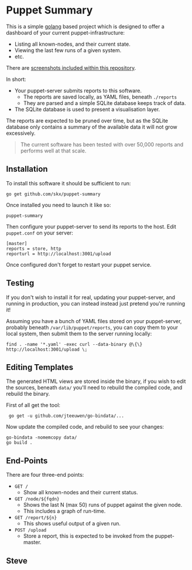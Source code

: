Puppet Summary
==============

This is a simple [golang](https://golang.org/) based project which is designed to offer a dashboard of your current puppet-infrastructure:

* Listing all known-nodes, and their current state.
* Viewing the last few runs of a given system.
* etc.

There are [screenshots included within this repository](screenshots/).

In short:

* Your puppet-server submits reports to this software.
    * The reports are saved locally, as YAML files, beneath `./reports`
    * They are parsed and a simple SQLite database keeps track of data.
* The SQLite database is used to present a visualisation layer.

The reports are expected to be pruned over time, but as the SQLite database
only contains a summary of the available data it will not grow excessively.

> The current software has been tested with over 50,000 reports and performs well at that scale.


## Installation

To install this software it should be sufficient to run:

    go get github.com/skx/puppet-summary

Once installed you need to launch it like so:

    puppet-summary

Then configure your puppet-server to send its reports to the host.
Edit `puppet.conf` on your server:

    [master]
    reports = store, http
    reporturl = http://localhost:3001/upload

Once configured don't forget to restart your puppet service.



## Testing

If you don't wish to install it for real, updating your puppet-server,
and running in production, you can instead instead just pretend you're
running it!

Assuming you have a bunch of YAML files stored on your puppet-server,
probably beneath `/var/lib/puppet/reports`, you can copy them to your
local system, then submit them to the server running locally:

    find . -name '*.yaml' -exec curl --data-binary @\{\} http://localhost:3001/upload \;



## Editing Templates

The generated HTML views are stored inside the binary, if you wish
to edit the sources, beneath `data/` you'll need to rebuild the compiled
code, and rebuild the binary.

First of all get the tool:

     go get -u github.com/jteeuwen/go-bindata/...

Now update the compiled code, and rebuild to see your changes:

    go-bindata -nomemcopy data/
    go build .


## End-Points

There are four three-end points:

* `GET /`
  * Show all known-nodes and their current status.
* `GET /node/${fqdn}`
   * Shows the last N (max 50) runs of puppet against the given node.
   * This includes a graph of run-time.
* `GET /report/${n}`
   * This shows useful output of a given run.
* `POST /upload`
   * Store a report, this is expected to be invoked from the puppet-master.




 Steve
 --
